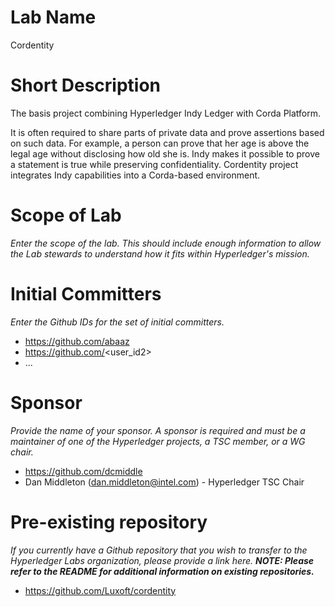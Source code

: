 # Lab Name
Cordentity

# Short Description
The basis project combining Hyperledger Indy Ledger with Corda Platform.

It is often required to share parts of private data and prove assertions based on such data. For example, a person can prove that her age is above the legal age without disclosing how old she is. Indy makes it possible to prove a statement is true while preserving confidentiality. Cordentity project integrates Indy capabilities into a Corda-based environment.

# Scope of Lab
_Enter the scope of the lab. This should include enough information to allow the Lab stewards to understand how it fits within Hyperledger's mission._

# Initial Committers
_Enter the Github IDs for the set of initial committers._
- https://github.com/abaaz
- https://github.com/<user_id2>
- ...

# Sponsor
_Provide the name of your sponsor. A sponsor is required and must be a maintainer of one of the Hyperledger projects, a TSC member, or a WG chair._
- https://github.com/dcmiddle
- Dan Middleton (dan.middleton@intel.com) - Hyperledger TSC Chair

# Pre-existing repository
_If you currently have a Github repository that you wish to transfer to the Hyperledger Labs organization, please provide a link here. **NOTE: Please refer to the README for additional information on existing repositories.**_
- https://github.com/Luxoft/cordentity
